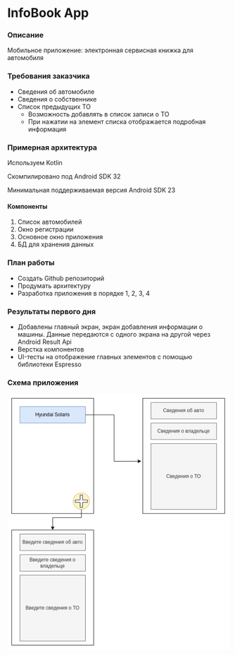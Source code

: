 # InfoBook App

### Описание

Мобильное приложение: электронная сервисная книжка для автомобиля

### Требования заказчика

- Сведения об автомобиле
- Сведения о собственнике
- Список предыдущих ТО
    - Возможность добавлять в список записи о ТО
    - При нажатии на элемент списка отображается подробная информация

### Примерная архитектура

Используем Kotlin

Скомпилировано под Android SDK 32

Минимальная поддерживаемая версия Android SDK 23

#### Компоненты
1. Список автомобилей
2. Окно регистрации
3. Основное окно приложения
4. БД для хранения данных

### План работы

- Создать Github репозиторий
- Продумать архитектуру
- Разработка приложения в порядке 1, 2, 3, 4

### Результаты первого дня
- Добавлены главный экран, экран добавления информации о машины. Данные передаются с одного экрана на другой через Android Result Api
- Верстка компонентов
- UI-тесты на отображение главных элементов с помощью библиотеки Espresso 

### Схема приложения

![](./images/InfoBook.png)
